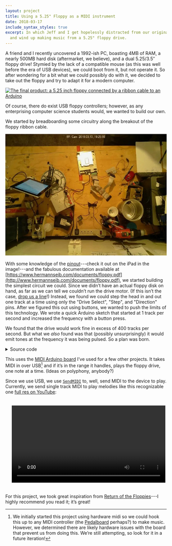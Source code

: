 ```yaml
---
layout: project
title: Using a 5.25" Floppy as a MIDI instrument
date: 2018-03-17
include_syntax_styles: true
excerpt: In which Jeff and I get hopelessly distracted from our original goal
  and wind up making music from a 5.25" floppy drive.
---
```


A friend and I recently uncovered a 1992-ish PC, boasting 4MB of RAM, a nearly
500MB hard disk (aftermarket, we believe), and a dual 5.25/3.5″ floppy drive!
Stymied by the lack of a compatible mouse (as this was well before the era of
USB devices), we could boot from it, but not operate it. So after wondering for
a bit what we could possibly do with it, we decided to take out the floppy and
try to adapt it for a modern computer.

[![The final product: a 5.25 inch floppy connected by a ribbon cable to an
Arduino](/images/midi-floppy/final-product-sm.jpg)](/images/midi-floppy/final-product.jpg)

Of course, there do exist USB floppy controllers; however, as any enterprising 
computer science students would, we wanted to build our own.

We started by breadboarding some circuitry along the breakout of the floppy
ribbon cable. 

![The floppy, plus a breadboard](/images/midi-floppy/breadboard-on-bench.jpg)

With some knowledge of the [pinout](pinouts.ru/HD/InternalDisk_pinout.shtml)---check
it out on the iPad in the image!---and the fabulous documentation available at
[https://www.hermannseib.com/documents/floppy.pdf](http://www.hermannseib.com/documents/floppy.pdf),
we started building the simplest circuit we could. Since we didn’t have an
actual floppy disk on hand, as far as we can tell we couldn’t run the drive
motor. (If this isn’t the case,
[drop us a line](mailto:chandler@chandlerswift.com)!) Instead, we found we could
step the head in and out one track at a time using only the "Drive Select",
"Step", and "Direction" pins. After we figured this out using buttons, we wanted
to push the limits of this technology. We wrote a quick Arduino sketch that
started at 1 track per second and increased the frequency with a button press.

We found that the drive would work fine in excess of 400 tracks per second. But
what we _also_ found was that (possibly unsurprisingly) it would emit tones at
the frequency it was being pulsed. So a plan was born.

<details>
<summary>Source code</summary>
<br>
Also available at
<a href="https://github.com/ChandlerSwift/FloppyMIDI/blob/master/FloppyMIDI-USB.ino">https://github.com/ChandlerSwift/FloppyMIDI/blob/master/FloppyMIDI-USB.ino</a>

{% highlight c++ %}
#include "MIDIUSB.h"
#include <math.h> // for pow
#include "list.h"
const int directionPin = 2;
const int stepPin = 3;
const int floppyChannels[] = {4,5};

// https://www.midi.org/specifications/item/table-1-summary-of-midi-message
const byte midiNoteOff = B10000000;
const byte midiNoteOn  = B10010000;

// https://www.midikits.net/midi_analyser/midi_note_numbers_for_octaves.htm
// C_3 to C_6
const int rangeMin = 48;
const int rangeMax = 84;


midiEventPacket_t midiPacket;
// byte midiChannel;
byte midiCommand;
List<byte> nowPlaying;
// byte volume;

int headPosition [] = {0,0}; // Starts at 0 for each drive
const int numTracks = 80;
bool forward = false; // what direction are we going?


// https://pages.mtu.edu/~suits/NoteFreqCalcs.html
float calcFreq(int note) {
  int n = note - 69; // 69 is A4
  int f0 = 440; // 440 is freq of A4
  float a = pow(2, 1.0 / 12.0);
  return f0 * pow(a, n);
}


List<float> notePeriodsOrig; // This one is held constant as long as the notes remain unchanged
List<float> notePeriods; // This one changes every iteration of loop()

void setup() {
  pinMode(directionPin, OUTPUT);
  digitalWrite(directionPin, forward);

  pinMode(stepPin, OUTPUT);
  digitalWrite(stepPin, HIGH);

  for (int pin: floppyChannels) {
    pinMode(pin, OUTPUT);
    digitalWrite(pin, HIGH); // Disable by default
  }
  
  Serial.begin(9600);
}

void loop () {

  midiPacket = MidiUSB.read();
  if (midiPacket.header != 0) {

    // Serial.println(midiPacket, BIN);
    midiCommand = midiPacket.byte1 & B11110000; // 4 most significant bits
    // midiChannel = midiPacket & B00001111; // 4 least significant bits

    if (midiCommand == midiNoteOn) {
      if (midiPacket.byte2 >= rangeMin && midiPacket.byte2 <= rangeMax) {        
        nowPlaying.append(midiPacket.byte2);
        // Add new note to frequencies
        float period = 1.0/calcFreq(midiPacket.byte2);
        // Append period to peroid lists
        notePeriodsOrig.append(period);
        notePeriods.append(period);
        // volume = midiIn.read(); // TODO
      }
    } else if (midiCommand == midiNoteOff) {
      if (nowPlaying.in(midiPacket.byte2)){ // Make sure it's a note we care about
        int index = nowPlaying.index(midiPacket.byte2);
        // Remove that value from all the parrell lists
        nowPlaying.pop(index);
        notePeriodsOrig.pop(index);
        notePeriods.pop(index);
      }
    }
  }

  if (nowPlaying.getLength() > 0) {
    // limits
    float minimum = notePeriods.minimum();
    int minIndex = notePeriods.index(minimum);
    digitalWrite(floppyChannels[minIndex], LOW);


    // Calculate which direction to move the head.
    if (headPosition[minIndex] >= numTracks) {
      forward = true;
      digitalWrite(directionPin, LOW);
    }
    else if (headPosition[minIndex] <= 0) {
      forward = false;
      digitalWrite(directionPin, HIGH);
    }



    for (int i = 0; i < notePeriods.getLength(); i++) {
      notePeriods[i] -= minimum;
    }

    // Reset that period back to full length because we have to wait
    // another full period before it plays again
    notePeriods[minIndex] = notePeriodsOrig[minIndex];


    // step
    digitalWrite(stepPin, LOW);
    delayMicroseconds(20);
    digitalWrite(stepPin, HIGH);
    delayMicroseconds(20);
    headPosition[minIndex] += (forward ? -1 : 1);
    digitalWrite(floppyChannels[minIndex], HIGH);
    delayMicroseconds(minimum*1000000*2);

  }

}

{% endhighlight %}
</details>

This uses the
[MIDI Arduino board](https://easyeda.com/chandlerswift/Arduino_Nano_MIDI_Board-83a42b068aa34cf5a3836f1a574a474a)
I’ve used for a few other projects. It takes MIDI in over
USB[^why-not-midi-hw-i-see-the-ports] and if it’s in the range it handles,
plays the floppy drive, one note at a time. (Ideas on polyphony,
anybody?)

[^why-not-midi-hw-i-see-the-ports]: We initially started this project using
    hardware midi so we could hook this up to any MIDI controller (the
    [Pedalboard](/projects/midi-pedalboard.html) perhaps?) to make music.
    However, we determined there are likely hardware issues with the board that
    prevent us from doing this. We’re still attempting, so look for it in a future iteration!

Since we use USB, we use [`SendMIDI`](https://github.com/gbevin/SendMIDI) to,
well, send MIDI to the device to play. Currently, we send single track MIDI to
play melodies like this recognizable one
[full res on YouTube](https://www.youtube-nocookie.com/embed/X0uTFquPRs8):

<video controls width="480" style="display: block; margin: auto; padding: 20px;">
    <source src="/images/midi-floppy/mary-had-a-little-lamb-480p.mp4" type="video/mp4">
</video>

For this project, we took great inspiration from
[Return of the Floppies](http://silent.org.pl/home/2016/07/06/return-of-the-floppies/)---I
highly recommend you read it; it’s great!
